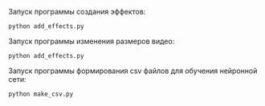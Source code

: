 Запуск программы создания эффектов:
```
python add_effects.py
```

Запуск программы изменения размеров видео:
```
python add_effects.py
```

Запуск программы формирования csv файлов для обучения нейронной сети:  
```
python make_csv.py
```
